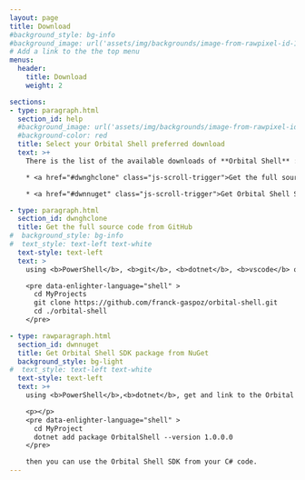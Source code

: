 ```yaml
---
layout: page
title: Download
#background_style: bg-info
#background_image: url('assets/img/backgrounds/image-from-rawpixel-id-1199650-jpeg.jpg')
# Add a link to the the top menu
menus:
  header:
    title: Download
    weight: 2

sections:
- type: paragraph.html
  section_id: help
  #background_image: url('assets/img/backgrounds/image-from-rawpixel-id-1199650-jpeg.jpg')
  #background-color: red
  title: Select your Orbital Shell preferred download
  text: >+
    There is the list of the available downloads of **Orbital Shell** :

    * <a href="#dwnghclone" class="js-scroll-trigger">Get the full source code from GitHub and the binary of the CLI (join to the project as an active team member!</a>

    * <a href="#dwnnuget" class="js-scroll-trigger">Get Orbital Shell SDK package from NuGet</a>

- type: paragraph.html
  section_id: dwnghclone
  title: Get the full source code from GitHub
#  background_style: bg-info
#  text_style: text-left text-white
  text-style: text-left
  text: >
    using <b>PowerShell</b>, <b>git</b>, <b>dotnet</b>, <b>vscode</b> or <b>Visual Studio</b>, get and compile the projects from the GitHub repository of the Orbital Shell project:

    <pre data-enlighter-language="shell" >
      cd MyProjects
      git clone https://github.com/franck-gaspoz/orbital-shell.git
      cd ./orbital-shell
    </pre>

- type: rawparagraph.html
  section_id: dwnnuget
  title: Get Orbital Shell SDK package from NuGet
  background_style: bg-light
#  text_style: text-left text-white
  text-style: text-left
  text: >+
    using <b>PowerShell</b>,<b>dotnet</b>, get and link to the Orbital Shell SDK nuget package from your C# project:

    <p></p>
    <pre data-enlighter-language="shell" >
      cd MyProject
      dotnet add package OrbitalShell --version 1.0.0.0      
    </pre>

    then you can use the Orbital Shell SDK from your C# code.    
---
```

